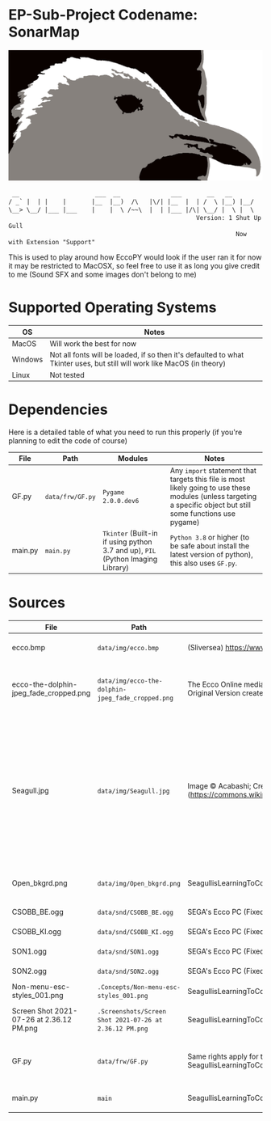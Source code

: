 # EP-Sub-Project Codename: SonarMap
![GullFrameworkImage](https://github.com/SeagullisLearningToCode/EccoPY_Codename_Sonar/blob/master/data/img/Seagull.jpg)
````
 __                     ___  __              ___       __   __
/ _` |  | |    |       |__  |__)  /\   |\/| |__  |  | /  \ |__) |__/
\__> \__/ |___ |___    |    |  \ /~~\  |  | |___ |/\| \__/ |  \ |  \
                                                    Version: 1 Shut Up Gull
                                                               Now with Extension "Support"
````
This is used to play around how EccoPY would look if the user ran it for now it may be restricted to MacOSX, so feel free to use it as long you give credit to me (Sound SFX and some images don't belong to me)

# Supported Operating Systems

OS | Notes |
---|-------|
MacOS | Will work the best for now |
Windows | Not all fonts will be loaded, if so then it's defaulted to what Tkinter uses, but still will work like MacOS (in theory)|
Linux | Not tested |

# Dependencies
Here is a detailed table of what you need to run this properly (if you're planning to edit the code of course)

File | Path            | Modules  | Notes  
-----|-----------------|----------|---------|
GF.py| `data/frw/GF.py` | `Pygame 2.0.0.dev6`| Any `import` statement that targets this file is most likely going to use these modules (unless targeting a specific object but still some functions use pygame)
main.py| `main.py` | `Tkinter` (Built-in if using python 3.7 and up), `PIL` (Python Imaging Library)| `Python 3.8` or higher (to be safe about install the latest version of python), this also uses `GF.py`.

# Sources
File | Path | Source / Credit | Notes                  
-----|------|-------|---------|
ecco.bmp | `data/img/ecco.bmp` |(Sliversea) https://www.spriters-resource.com/genesis_32x_scd/ecco1/sheet/65574/ | This came from The Spriters Resource.
ecco-the-dolphin-jpeg_fade_cropped.png | `data/img/ecco-the-dolphin-jpeg_fade_cropped.png` | The Ecco Online media restoration community (https://eccothedolphin.online/media-restoration/) <br /> Original Version created by Boris Vanjello (Cover art for the Western release of the 1992 game) | I added in a fade effect and cropped the image (more additions will be made to it soon)
Seagull.jpg | `data/img/Seagull.jpg` | Image © Acabashi; Creative Commons CC-BY-SA 4.0; Source: Wikimedia Commons (https://commons.wikimedia.org/wiki/File:Herring_gull_seagull_at_Broadstairs,_Kent,_England_06.jpg) | Image Modified by using GIMP 2.10 and a plugin called "GIMIC". Cropped (also changed the leveling) the original image Applied a Greyscale filter and GIMIC's Cutout Feature. CC-BY-SA License 4.0 (inherited from the Original Author).
Open_bkgrd.png | `data/img/Open_bkgrd.png` | SeagullisLearningToCode | Feel free to use it Location (Panama City, FL) Public Domain
CSOBB_BE.ogg | `data/snd/CSOBB_BE.ogg` | SEGA's Ecco PC (Fixed and Enchanced Edition) Developed by Novotrade | File located in `DATA/CSSOB_BE.WAV`
CSOBB_KI.ogg | `data/snd/CSOBB_KI.ogg` | SEGA's Ecco PC (Fixed and Enchanced Edition) Developed by Novotrade | File located in `DATA/CSSOB_KI.WAV`
SON1.ogg | `data/snd/SON1.ogg` | SEGA's Ecco PC (Fixed and Enchanced Edition) Developed by Novotrade | File located in `DATA/SON1.WAV`
SON2.ogg | `data/snd/SON2.ogg` | SEGA's Ecco PC (Fixed and Enchanced Edition) Developed by Novotrade | File located in `DATA/SON2.WAV`
Non-menu-esc-styles_001.png | `.Concepts/Non-menu-esc-styles_001.png` | SeagullisLearningToCode | This goes with `Open_Bkgrd.png`
Screen Shot 2021-07-26 at 2.36.12 PM.png | `.Screenshots/Screen Shot 2021-07-26 at 2.36.12 PM.png` | SeagullisLearningToCode | This also goes with `Non-menu-esc-styles_001.png`
GF.py | `data/frw/GF.py` | Same rights apply for the ascii art (`Seagull.jpg`) but the code is mainly made by SeagullisLearningToCode | Feel free to use it as long as you give credit to me and others who forked it
main.py | `main` | SeagullisLearningToCode | Applies to `GF.py` except for the ascii art